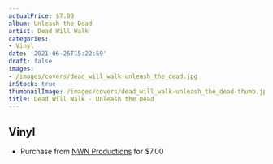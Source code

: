 ```yaml
---
actualPrice: $7.00
album: Unleash the Dead
artist: Dead Will Walk
categories:
- Vinyl
date: '2021-06-26T15:22:59'
draft: false
images:
- /images/covers/dead_will_walk-unleash_the_dead.jpg
inStock: true
thumbnailImage: /images/covers/dead_will_walk-unleash_the_dead-thumb.jpg
title: Dead Will Walk - Unleash the Dead
---
```


## Vinyl
* Purchase from [NWN Productions](http://shop.nwnprod.com/index.php?route=product/product&path=76&product_id=2771&sort=pd.name&order=ASC) for $7.00
